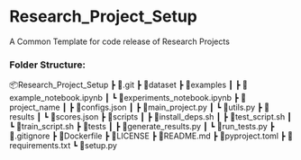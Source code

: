 # Research_Project_Setup
A Common Template for code release of Research Projects 


### Folder Structure:

📦Research_Project_Setup
 ┣ 📂.git
 ┣ 📂dataset
 ┣ 📂examples
 ┃ ┣ 📜example_notebook.ipynb
 ┃ ┗ 📜experiments_notebook.ipynb
 ┣ 📂project_name
 ┃ ┣ 📜configs.json
 ┃ ┣ 📜main_project.py
 ┃ ┗ 📜utils.py
 ┣ 📂results
 ┃ ┗ 📜scores.json
 ┣ 📂scripts
 ┃ ┣ 📜install_deps.sh
 ┃ ┣ 📜test_script.sh
 ┃ ┗ 📜train_script.sh
 ┣ 📂tests
 ┃ ┣ 📜generate_results.py
 ┃ ┗ 📜run_tests.py
 ┣ 📜.gitignore
 ┣ 📜Dockerfile
 ┣ 📜LICENSE
 ┣ 📜README.md
 ┣ 📜pyproject.toml
 ┣ 📜requirements.txt
 ┗ 📜setup.py
